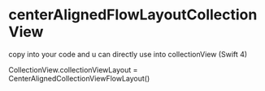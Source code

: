 # centerAlignedFlowLayoutCollectionView

copy into your code and u can directly use into collectionView  (Swift 4)

CollectionView.collectionViewLayout = CenterAlignedCollectionViewFlowLayout()
